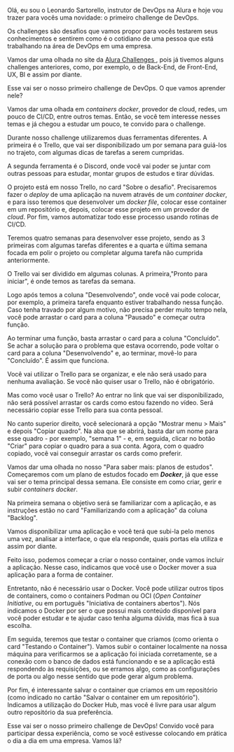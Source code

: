 Olá, eu sou o Leonardo Sartorello, instrutor de DevOps na Alura e hoje vou trazer para vocês uma novidade: o primeiro challenge de DevOps.

Os challenges são desafios que vamos propor para vocês testarem seus conhecimentos e sentirem como é o cotidiano de uma pessoa que está trabalhando na área de DevOps em uma empresa.

Vamos dar uma olhada no site da <a href="https://www.alura.com.br/challenges"> Alura Challenges </a>, pois já tivemos alguns challenges anteriores, como, por exemplo, o de Back-End, de Front-End, UX, BI e assim por diante. 

Esse vai ser o nosso primeiro challenge de DevOps. O que vamos aprender nele?

Vamos dar uma olhada em *containers docker*, provedor de cloud, redes, um pouco de CI/CD, entre outros temas. Então, se você tem interesse nesses temas e já chegou a estudar um pouco, te convido para o challenge.

Durante nosso challenge utilizaremos duas ferramentas diferentes. A primeira é o Trello, que vai ser disponibilizado um por semana para guiá-los no trajeto, com algumas dicas de tarefas a serem cumpridas. 

A segunda ferramenta é o Discord, onde você vai poder se juntar com outras pessoas para estudar, montar grupos de estudos e tirar dúvidas. 

O projeto está em nosso Trello, no card "Sobre o desafio". Precisaremos fazer o *deploy* de uma aplicação na nuvem através de um *container docker*, e para isso teremos que desenvolver um *docker file*, colocar esse container em um repositório e, depois, colocar esse projeto em um provedor de *cloud*.  Por fim, vamos automatizar todo esse processo usando rotinas de CI/CD. 

Teremos quatro semanas para desenvolver esse projeto, sendo as 3 primeiras com algumas tarefas diferentes e a quarta e última semana focada em polir o projeto ou completar alguma tarefa não cumprida anteriormente.

O Trello vai ser dividido em algumas colunas. A primeira,"Pronto para iniciar", é onde temos as tarefas da semana. 

Logo após temos a coluna "Desenvolvendo", onde você vai pode colocar, por exemplo, a primeira tarefa enquanto estiver trabalhando nessa função. Caso tenha travado  por algum motivo, não precisa perder muito tempo nela, você pode arrastar o card para a coluna "Pausado" e começar outra função. 

Ao terminar uma função, basta arrastar o card para a coluna "Concluído". Se achar a solução para o problema que estava ocorrendo, pode voltar o card para a coluna "Desenvolvendo" e, ao terminar, movê-lo para "Concluído". É assim que funciona.

Você vai utilizar o Trello para se organizar, e ele não será usado para nenhuma avaliação. Se você não quiser usar o Trello, não é obrigatório.

Mas como você usar o Trello? Ao entrar no link que vai ser disponibilizado, não será possível arrastar os cards como estou fazendo no vídeo. Será necessário copiar esse Trello para sua conta pessoal.

No canto superior direito, você selecionará a opção "Mostrar menu > Mais" e depois "Copiar quadro". Na aba que se abrirá, basta dar um nome para esse quadro - por exemplo, "semana 1" - e, em seguida, clicar no botão "Criar" para copiar o quadro para a sua conta. Agora, com o quadro copiado, você vai conseguir arrastar os cards como preferir.

Vamos dar uma olhada no nosso "Para saber mais: planos de estudos". Começaremos com um plano de estudos focado em ***Docker***, já que esse vai ser o tema principal dessa semana. Ele consiste em como criar, gerir e subir *containers docker*. 

Na primeira semana o objetivo será se familiarizar com a aplicação, e as instruções estão no card "Familiarizando com a aplicação" da coluna "Backlog".

Vamos disponibilizar uma aplicação e você terá que subi-la pelo menos uma vez, analisar a interface, o que ela responde, quais portas ela utiliza e assim por diante. 

Feito isso, podemos começar a criar o nosso container, onde vamos incluir a aplicação. Nesse caso, indicamos que você use o Docker mover a sua aplicação para a forma de container. 

Entretanto, não é necessário usar o Docker. Você pode utilizar outros tipos de containers, como o containers Podman ou OCI (*Open Container Initiative*, ou em português "Iniciativa de containers abertos"). Nós indicamos o Docker por ser o que possui mais conteúdo disponível para você poder estudar e te ajudar caso tenha alguma dúvida, mas fica à sua escolha. 

Em seguida, teremos que testar o container que criamos (como orienta o card "Testando o Container"). Vamos subir o container localmente na nossa máquina para verificarmos se a aplicação foi iniciada corretamente, se a conexão com o banco de dados está funcionando e se a aplicação está respondendo às requisições, ou se erramos algo, como as configurações de porta ou algo nesse sentido que pode gerar algum problema.

Por fim, é interessante salvar o container que criamos em um repositório (como indicado no cartão "Salvar o container em um repositório"). Indicamos a utilização do Docker Hub, mas você é livre para usar algum outro repositório da sua preferência.

Esse vai ser o nosso primeiro challenge de DevOps! Convido você para participar dessa experiência, como se você estivesse colocando em prática o dia a dia em uma empresa. Vamos lá?

